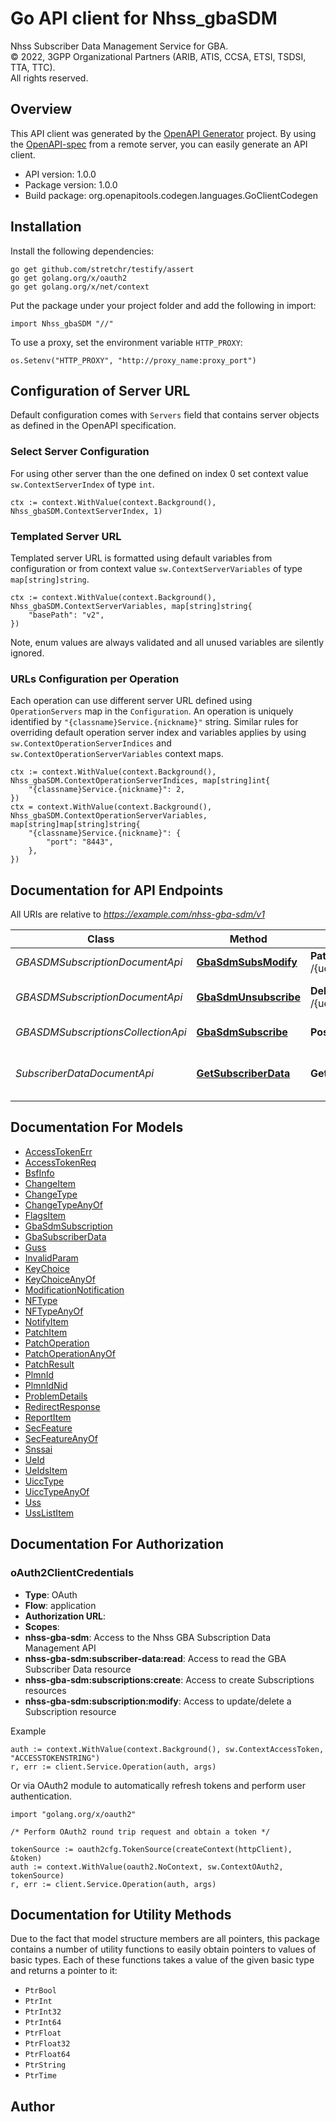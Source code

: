 # Go API client for Nhss_gbaSDM

Nhss Subscriber Data Management Service for GBA.  
© 2022, 3GPP Organizational Partners (ARIB, ATIS, CCSA, ETSI, TSDSI, TTA, TTC).  
All rights reserved.


## Overview
This API client was generated by the [OpenAPI Generator](https://openapi-generator.tech) project.  By using the [OpenAPI-spec](https://www.openapis.org/) from a remote server, you can easily generate an API client.

- API version: 1.0.0
- Package version: 1.0.0
- Build package: org.openapitools.codegen.languages.GoClientCodegen

## Installation

Install the following dependencies:

```shell
go get github.com/stretchr/testify/assert
go get golang.org/x/oauth2
go get golang.org/x/net/context
```

Put the package under your project folder and add the following in import:

```golang
import Nhss_gbaSDM "//"
```

To use a proxy, set the environment variable `HTTP_PROXY`:

```golang
os.Setenv("HTTP_PROXY", "http://proxy_name:proxy_port")
```

## Configuration of Server URL

Default configuration comes with `Servers` field that contains server objects as defined in the OpenAPI specification.

### Select Server Configuration

For using other server than the one defined on index 0 set context value `sw.ContextServerIndex` of type `int`.

```golang
ctx := context.WithValue(context.Background(), Nhss_gbaSDM.ContextServerIndex, 1)
```

### Templated Server URL

Templated server URL is formatted using default variables from configuration or from context value `sw.ContextServerVariables` of type `map[string]string`.

```golang
ctx := context.WithValue(context.Background(), Nhss_gbaSDM.ContextServerVariables, map[string]string{
	"basePath": "v2",
})
```

Note, enum values are always validated and all unused variables are silently ignored.

### URLs Configuration per Operation

Each operation can use different server URL defined using `OperationServers` map in the `Configuration`.
An operation is uniquely identified by `"{classname}Service.{nickname}"` string.
Similar rules for overriding default operation server index and variables applies by using `sw.ContextOperationServerIndices` and `sw.ContextOperationServerVariables` context maps.

```golang
ctx := context.WithValue(context.Background(), Nhss_gbaSDM.ContextOperationServerIndices, map[string]int{
	"{classname}Service.{nickname}": 2,
})
ctx = context.WithValue(context.Background(), Nhss_gbaSDM.ContextOperationServerVariables, map[string]map[string]string{
	"{classname}Service.{nickname}": {
		"port": "8443",
	},
})
```

## Documentation for API Endpoints

All URIs are relative to *https://example.com/nhss-gba-sdm/v1*

Class | Method | HTTP request | Description
------------ | ------------- | ------------- | -------------
*GBASDMSubscriptionDocumentApi* | [**GbaSdmSubsModify**](docs/GBASDMSubscriptionDocumentApi.md#gbasdmsubsmodify) | **Patch** /{ueId}/subscriptions/{subscriptionId} | Modify the subscription
*GBASDMSubscriptionDocumentApi* | [**GbaSdmUnsubscribe**](docs/GBASDMSubscriptionDocumentApi.md#gbasdmunsubscribe) | **Delete** /{ueId}/subscriptions/{subscriptionId} | Unsubscribe from notifications
*GBASDMSubscriptionsCollectionApi* | [**GbaSdmSubscribe**](docs/GBASDMSubscriptionsCollectionApi.md#gbasdmsubscribe) | **Post** /{ueId}/subscriptions | Subscribe to notifications
*SubscriberDataDocumentApi* | [**GetSubscriberData**](docs/SubscriberDataDocumentApi.md#getsubscriberdata) | **Get** /{ueId}/subscriber-data | Retrieve the subscriber data of a user


## Documentation For Models

 - [AccessTokenErr](docs/AccessTokenErr.md)
 - [AccessTokenReq](docs/AccessTokenReq.md)
 - [BsfInfo](docs/BsfInfo.md)
 - [ChangeItem](docs/ChangeItem.md)
 - [ChangeType](docs/ChangeType.md)
 - [ChangeTypeAnyOf](docs/ChangeTypeAnyOf.md)
 - [FlagsItem](docs/FlagsItem.md)
 - [GbaSdmSubscription](docs/GbaSdmSubscription.md)
 - [GbaSubscriberData](docs/GbaSubscriberData.md)
 - [Guss](docs/Guss.md)
 - [InvalidParam](docs/InvalidParam.md)
 - [KeyChoice](docs/KeyChoice.md)
 - [KeyChoiceAnyOf](docs/KeyChoiceAnyOf.md)
 - [ModificationNotification](docs/ModificationNotification.md)
 - [NFType](docs/NFType.md)
 - [NFTypeAnyOf](docs/NFTypeAnyOf.md)
 - [NotifyItem](docs/NotifyItem.md)
 - [PatchItem](docs/PatchItem.md)
 - [PatchOperation](docs/PatchOperation.md)
 - [PatchOperationAnyOf](docs/PatchOperationAnyOf.md)
 - [PatchResult](docs/PatchResult.md)
 - [PlmnId](docs/PlmnId.md)
 - [PlmnIdNid](docs/PlmnIdNid.md)
 - [ProblemDetails](docs/ProblemDetails.md)
 - [RedirectResponse](docs/RedirectResponse.md)
 - [ReportItem](docs/ReportItem.md)
 - [SecFeature](docs/SecFeature.md)
 - [SecFeatureAnyOf](docs/SecFeatureAnyOf.md)
 - [Snssai](docs/Snssai.md)
 - [UeId](docs/UeId.md)
 - [UeIdsItem](docs/UeIdsItem.md)
 - [UiccType](docs/UiccType.md)
 - [UiccTypeAnyOf](docs/UiccTypeAnyOf.md)
 - [Uss](docs/Uss.md)
 - [UssListItem](docs/UssListItem.md)


## Documentation For Authorization



### oAuth2ClientCredentials


- **Type**: OAuth
- **Flow**: application
- **Authorization URL**: 
- **Scopes**: 
 - **nhss-gba-sdm**: Access to the Nhss GBA Subscription Data Management API
 - **nhss-gba-sdm:subscriber-data:read**: Access to read the GBA Subscriber Data resource
 - **nhss-gba-sdm:subscriptions:create**: Access to create Subscriptions resources
 - **nhss-gba-sdm:subscription:modify**: Access to update/delete a Subscription resource

Example

```golang
auth := context.WithValue(context.Background(), sw.ContextAccessToken, "ACCESSTOKENSTRING")
r, err := client.Service.Operation(auth, args)
```

Or via OAuth2 module to automatically refresh tokens and perform user authentication.

```golang
import "golang.org/x/oauth2"

/* Perform OAuth2 round trip request and obtain a token */

tokenSource := oauth2cfg.TokenSource(createContext(httpClient), &token)
auth := context.WithValue(oauth2.NoContext, sw.ContextOAuth2, tokenSource)
r, err := client.Service.Operation(auth, args)
```


## Documentation for Utility Methods

Due to the fact that model structure members are all pointers, this package contains
a number of utility functions to easily obtain pointers to values of basic types.
Each of these functions takes a value of the given basic type and returns a pointer to it:

* `PtrBool`
* `PtrInt`
* `PtrInt32`
* `PtrInt64`
* `PtrFloat`
* `PtrFloat32`
* `PtrFloat64`
* `PtrString`
* `PtrTime`

## Author



